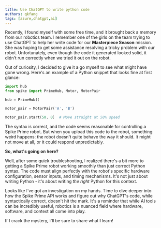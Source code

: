 ```yaml
---
title: Use ChatGPT to write python code
authors: qkfang
tags: [azure,chatgpt,ai]
---
```


Recently, I found myself with some free time, and it brought back a memory from our robotics team. I remember one of the girls on the team trying to use ChatGPT to help her write code for our **Masterpiece Season** mission. She was hoping to get some assistance resolving a tricky problem with our robot. Unfortunately, even though the code it generated looked solid, it didn't run correctly when we tried it out on the robot.

Out of curiosity, I decided to give it a go myself to see what might have gone wrong. Here's an example of a Python snippet that looks fine at first glance:

```python
import hub
from spike import PrimeHub, Motor, MotorPair

hub = PrimeHub()

motor_pair = MotorPair('A', 'B')

motor_pair.start(50, 0)  # Move straight at 50% speed
```

The syntax is correct, and the code seems reasonable for controlling a Spike Prime robot. But when you upload this code to the robot, something weird happens: the robot doesn't quite behave the way it should. It might not move at all, or it could respond unpredictably. 

**So, what's going on here?**

Well, after some quick troubleshooting, I realized there's a bit more to getting a Spike Prime robot working smoothly than just correct Python syntax. The code must align perfectly with the robot's specific hardware configuration, sensor inputs, and timing mechanisms. It's not just about writing Python - it's about writing *the right* Python for this context.

Looks like I've got an investigation on my hands. Time to dive deeper into how the Spike Prime API works and figure out why ChatGPT's code, while syntactically correct, doesn't hit the mark. It's a reminder that while AI tools can be incredibly useful, robotics is a nuanced field where hardware, software, and context all come into play.

If I crack the mystery, I'll be sure to share what I learn!
